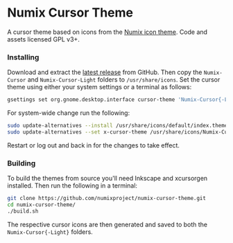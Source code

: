 # Numix Cursor Theme
A cursor theme based on icons from the [Numix icon theme](https://github.com/numixproject/numix-icon-theme). Code and assets licensed GPL v3+.


### Installing
Download and extract the [latest release](https://github.com/numixproject/numix-cursor-theme/releases) from GitHub. Then copy the `Numix-Cursor` and `Numix-Cursor-Light` folders to `/usr/share/icons`. Set the cursor theme using either your system settings or a terminal as follows:

```bash
gsettings set org.gnome.desktop.interface cursor-theme 'Numix-Cursor{-Light}'
```

For system-wide change run the following:

```bash
sudo update-alternatives --install /usr/share/icons/default/index.theme x-cursor-theme /usr/share/icons/Numix-Cursor{-Light}/cursor.theme 55
sudo update-alternatives --set x-cursor-theme /usr/share/icons/Numix-Cursor{-Light}/cursor.theme
```

Restart or log out and back in for the changes to take effect.

### Building
To build the themes from source you'll need Inkscape and xcursorgen installed. Then run the following in a terminal:

```bash
git clone https://github.com/numixproject/numix-cursor-theme.git
cd numix-cursor-theme/
./build.sh
```

The respective cursor icons are then generated and saved to both the `Numix-Cursor{-Light}` folders.

